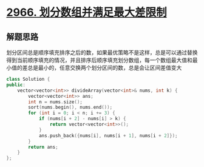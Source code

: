 # [2966. 划分数组并满足最大差限制](https://leetcode.cn/problems/divide-array-into-arrays-with-max-difference/)

## 解题思路

划分区间总是顺序填充排序之后的数，如果最优策略不是这样，总是可以通过替换得到当前顺序填充的情况，并且排序后顺序填充划分数组，每一个数组最大值和最小值的差总是最小的，任意交换两个划分区间的数，总是会让区间差值变大

```cpp
class Solution {
public:
    vector<vector<int>> divideArray(vector<int>& nums, int k) {
        vector<vector<int>> ans;
        int n = nums.size();
        sort(nums.begin(), nums.end());
        for (int i = 0; i < n; i += 3) {
            if (nums[i + 2] - nums[i] > k) {
                return vector<vector<int>>();
            }
            ans.push_back({nums[i], nums[i + 1], nums[i + 2]});
        }
        return ans;
    }
};

```